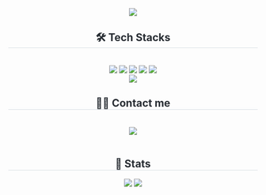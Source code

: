 <div align= "center">
    <img src="https://capsule-render.vercel.app/api?type=waving&color=0:ffbb00,100:fef6cd&height=180&text=오리날다&animation=scaleIn&fontColor=ffffff&fontSize=40" />
    </div>
    <div align= "center"> 
    </div>
    <div align= "center">
    <h2 style="border-bottom: 1px solid #d8dee4; color: #282d33;"> 🛠️ Tech Stacks </h2> <br> 
    <div style="margin: 0 auto; text-align: center;" align= "center"> <img src="https://img.shields.io/badge/C-A8B9CC?style=plastic&logo=C&logoColor=white">
          <img src="https://img.shields.io/badge/Python-3776AB?style=plastic&logo=Python&logoColor=white">
          <img src="https://img.shields.io/badge/Github-181717?style=plastic&logo=Github&logoColor=white">
          <img src="https://img.shields.io/badge/Java-007396?style=plastic&logo=Java&logoColor=white">
          <img src="https://img.shields.io/badge/Notion-000000?style=plastic&logo=Notion&logoColor=white">
          <br/><img src="https://img.shields.io/badge/HTML5-E34F26?style=plastic&logo=HTML5&logoColor=white">
          </div>
    </div>
    <div align= "center">
    <h2 style="border-bottom: 1px solid #d8dee4; color: #282d33;"> 🧑‍💻 Contact me </h2> <br> 
    <div align= "center"> <a href=mailto:hyun0529hsh@gmail.com> <img src="https://img.shields.io/badge/Gmail-EA4335?style=plastic&logo=Gmail&logoColor=white&link=mailto:hyun0529hsh@gmail.com"> </a>
          </div>  <br> 
    <div align= "center">  </div> 
    </div>
    <div align= "center"> 
    <h2 style="border-bottom: 1px solid #d8dee4; color: #282d33;"> 🏅 Stats </h2> <div align= "center"> <img src="https://github-readme-stats.vercel.app/api?username=Han1Seo1hyun&bg_color=180,fff7d1,00000000&title_color=7b4b14&text_color=7b4b14"
         /> <img src="https://github-readme-stats.vercel.app/api/top-langs/?username=Han1Seo1hyun&layout=compact&bg_color=180,fff7d1,00000000&title_color=7b4b14&text_color=7b4b14"
           /> </div> 
    </div>
